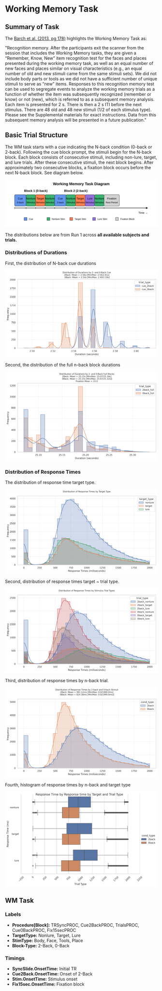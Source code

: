 # Working Memory Task

## Summary of Task

The [Barch et al. (2013, pg 178)](https://www.sciencedirect.com/science/article/pii/S1053811913005272) highlights the Working Memory Task as:


"Recognition memory. After the participants exit the scanner from the session that includes the Working Memory tasks, they are given a “Remember, Know, New” item recognition test for the faces and places presented during the working memory task, as well as an equal number of new faces and places similar on visual characteristics (e.g., an equal number of old and new stimuli came from the same stimuli sets). We did not include body parts or tools as we did not have a sufficient number of unique stimuli to serve as “new” items. Responses to this recognition memory test can be used to segregate events to analyze the working memory trials as a function of whether the item was subsequently recognized (remember or know) or not (new), which is referred to as a subsequent memory analysis. Each item is presented for 2 s. There is then a 2 s ITI before the next stimulus. There are 48 old and 48 new stimuli (1/2 of each stimulus type). Please see the Supplemental materials for exact instructions. Data from this subsequent memory analysis will be presented in a future publication."

## Basic Trial Structure

The WM task starts with a cue indicating the N-back condition (0-back or 2-back). Following the cue block prompt, the stimuli begin for the N-back block. Each block consists of consecutive stimuli, including non-lure, target, and lure trials. After these consecutive stimuli, the next block begins. After approximately two consecutive blocks, a fixation block occurs before the next N-back block. See diagram below.

<div style="text-align: center;">
  <img src="./workmemory_task_diagram.svg" />
</div>

The distributions below are from Run 1 across **all available subjects and trials.**

### Distributions of Durations

First, the distribution of N-back cue durations

<div style="text-align: center;">
  <img src="../imgs/task-wm_run-run1_type-cuedurations.png" />
</div>

Second, the distribution of the full n-back block durations

<div style="text-align: center;">
  <img src="../imgs/task-wm_run-run1_type-fullblockdurations.png" />
</div>


### Distribution of Response Times

The distribution of response time target type.

<div style="text-align: center;">
  <img src="../imgs/task-wm_run-run1_type-responsetimestarget.png" />
</div>

Second, distribution of response times target ~ trial type.

<div style="text-align: center;">
  <img src="../imgs/task-wm_run-run1_type-responsetimestargetnback.png" />
</div>

Third, distribution of response times by n-back trial.

<div style="text-align: center;">
  <img src="../imgs/task-wm_run-run1_type-responsetimesnback.png" />
</div>

Fourth, histogram of response times by n-back and target type


<div style="text-align: center;">
  <img src="../imgs/task-wm_run-run1_type-histresponsetimestarget.png" />
</div>


## WM Task
### Labels
- **Procedure[Block]:** TRSyncPROC, Cue2BackPROC, TrialsPROC, Cue0BackPROC, Fix15secPROC
- **TargetType:** Nonlure, Target, Lure
- **StimType:** Body, Face, Tools, Place
- **Block-Type:** 2-Back, 0-Back

### Timings
- **SyncSlide.OnsetTime:** Initial TR 
- **Cue2Back.OnsetTime:** Onset of 2-Back
- **Stim.OnsetTime:** Stimulus onset 
- **Fix15sec.OnsetTime:** Fixation block 